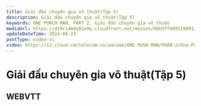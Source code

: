 ```yaml
---
title: Giải đấu chuyên gia võ thuật(Tập 5)
description: Giải đấu chuyên gia võ thuật(Tập 5)
keywords: ONE PUNCH MAN, PART 2, Giải đấu chuyên gia võ thuật
mediaUrl: https://d19ri4mdy82u9u.cloudfront.net/movies/66b97f4991190913ffc73751/T61BQKqVJlUVWbRhCRMM.jpg
updateDateTime: 2024-08-23
postType: video-vi
video: https://s3.cloud.cmctelecom.vn/aanime/ONE PUSH MAN/PHẦN 2/One-Punch Man_S02E05_Giải đấu chuyên gia võ thuật.mp4
---
```


# Giải đấu chuyên gia võ thuật(Tập 5)
## WEBVTT
